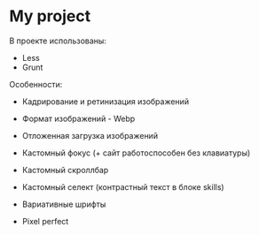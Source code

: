 # My project

В проекте использованы:

- Less
- Grunt

Особенности:

- Кадрирование и ретинизация изображений
- Формат изображений - Webp
- Отложенная загрузка изображений

- Кастомный фокус (+ сайт работоспособен без клавиатуры)
- Кастомный скроллбар
- Кастомный селект (контрастный текст в блоке skills)

- Вариативные шрифты

- Pixel perfect
